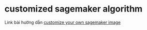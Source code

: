 # customized sagemaker algorithm
Link bài hướng dẫn [customize your own sagemaker image](https://0001-workshop.cuongnv.social/)
